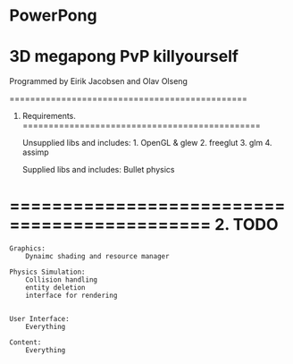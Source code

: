 PowerPong
==============================================
3D megapong PvP killyourself
==============================================

Programmed by Eirik Jacobsen and Olav Olseng

==============================================
1. Requirements.
==============================================
	
	Unsupplied libs and includes:
		1. 	OpenGL & glew 
		2.	freeglut
		3.	glm
		4.	assimp

	Supplied libs and includes:
		Bullet physics
	
	


=============================================
2. TODO
=============================================

	Graphics:
		Dynaimc shading and resource manager
		
	Physics Simulation:
		Collision handling
		entity deletion
		interface for rendering
		
		
	User Interface:
		Everything
	
	Content:
		Everything
